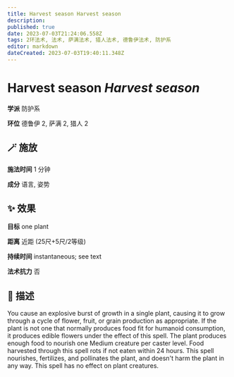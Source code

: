 ```yaml
---
title: Harvest season Harvest season
description: 
published: true
date: 2023-07-03T21:24:06.558Z
tags: 2环法术, 法术, 萨满法术, 猎人法术, 德鲁伊法术, 防护系
editor: markdown
dateCreated: 2023-07-03T19:40:11.348Z
---
```


# **Harvest season** *Harvest season*

**学派** 防护系 

**环位** 德鲁伊 2, 萨满 2, 猎人 2

## 🪄 施放

**施法时间** 1 分钟

**成分** 语言, 姿势

## ✨ 效果 

**目标** one plant 

**距离** 近距 (25尺+5尺/2等级)  

**持续时间** instantaneous; see text 

**法术抗力** 否

## 📖 描述

You cause an explosive burst of growth in a single plant, causing it to grow through a cycle of flower, fruit, or grain production as appropriate. If the plant is not one that normally produces food fit for humanoid consumption, it produces edible flowers under the effect of this spell. The plant produces enough food to nourish one Medium creature per caster level. Food harvested through this spell rots if not eaten within 24 hours. This spell nourishes, fertilizes, and pollinates the plant, and doesn't harm the plant in any way. This spell has no effect on plant creatures.
    